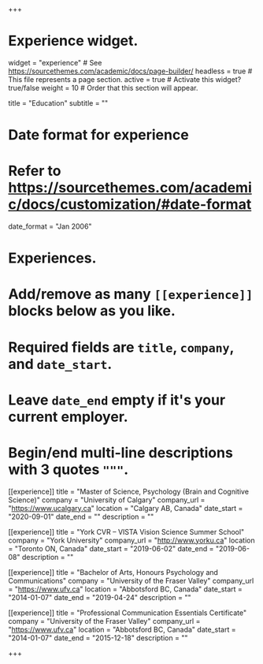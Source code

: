 +++
# Experience widget.
widget = "experience"  # See https://sourcethemes.com/academic/docs/page-builder/
headless = true  # This file represents a page section.
active = true  # Activate this widget? true/false
weight = 10  # Order that this section will appear.

title = "Education"
subtitle = ""

# Date format for experience
#   Refer to https://sourcethemes.com/academic/docs/customization/#date-format
date_format = "Jan 2006"

# Experiences.
#   Add/remove as many `[[experience]]` blocks below as you like.
#   Required fields are `title`, `company`, and `date_start`.
#   Leave `date_end` empty if it's your current employer.
#   Begin/end multi-line descriptions with 3 quotes `"""`.
[[experience]]
  title = "Master of Science, Psychology (Brain and Cognitive Science)"
  company = "University of Calgary"
  company_url = "https://www.ucalgary.ca"
  location = "Calgary AB, Canada"
  date_start = "2020-09-01"
  date_end = ""
  description = ""

[[experience]]
  title = "York CVR – VISTA Vision Science Summer School"
  company = "York University"
  company_url = "http://www.yorku.ca"
  location = "Toronto ON, Canada"
  date_start = "2019-06-02"
  date_end = "2019-06-08"
  description = ""
  
[[experience]]
  title = "Bachelor of Arts, Honours Psychology and Communications"
  company = "University of the Fraser Valley"
  company_url = "https://www.ufv.ca"
  location = "Abbotsford BC, Canada"
  date_start = "2014-01-07"
  date_end = "2019-04-24"
  description = ""

[[experience]]
  title = "Professional Communication Essentials Certificate"
  company = "University of the Fraser Valley"
  company_url = "https://www.ufv.ca"
  location = "Abbotsford BC, Canada"
  date_start = "2014-01-07"
  date_end = "2015-12-18"
  description = ""
  
+++
